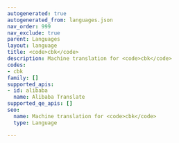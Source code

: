 ```yaml
---
autogenerated: true
autogenerated_from: languages.json
nav_order: 999
nav_exclude: true
parent: Languages
layout: language
title: <code>cbk</code>
description: Machine translation for <code>cbk</code>
codes:
- cbk
family: []
supported_apis:
- id: alibaba
  name: Alibaba Translate
supported_qe_apis: []
seo:
  name: Machine translation for <code>cbk</code>
  type: Language

---
```


